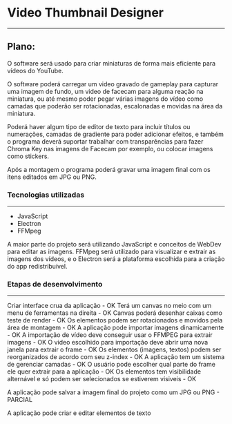# Video Thumbnail Designer
---

## Plano:
O software será usado para criar miniaturas de forma mais eficiente para vídeos do YouTube.

O software poderá carregar um video gravado de gameplay para capturar uma imagem de fundo, um video
de facecam para alguma reação na miniatura, ou até mesmo poder pegar várias imagens do vídeo como
camadas que poderão ser rotacionadas, escalonadas e movidas na área da miniatura.

Poderá haver algum tipo de editor de texto para incluir títulos ou numerações, camadas de gradiente
para poder adicionar efeitos, e também o programa deverá suportar trabalhar com transparências para
fazer Chroma Key nas imagens de Facecam por exemplo, ou colocar imagens como stickers.

Após a montagem o programa poderá gravar uma imagem final com os itens editados em JPG ou PNG.

### Tecnologias utilizadas
---
- JavaScript
- Electron
- FFMpeg

A maior parte do projeto será utilizando JavaScript e conceitos de WebDev para editar as imagens.
FFMpeg será utilizado para visualizar e extrair as imagens dos vídeos, e o Electron será a
plataforma escolhida para a criação do app redistribuível.

### Etapas de desenvolvimento
---

Criar interface crua da aplicação - OK
Terá um canvas no meio com um menu de ferramentas na direita - OK
Canvas poderá desenhar caixas como teste de render - OK
Os elementos podem ser rotacionados e movidos pela área de montagem - OK
A aplicação pode importar imagens dinamicamente - OK
A importação de vídeo deve conseguir usar o FFMPEG para extrair imagens - OK
O video  escolhido para importação deve abrir uma nova janela para extrair o frame - OK
Os elementos (imagens, textos) podem ser reorganizados de acordo com seu z-index - OK
A aplicação tem um sistema de gerenciar camadas - OK
O usuário pode escolher qual parte do frame ele quer extrair para a aplicação - OK
Os elementos tem visibilidade alternável e só podem ser selecionados se estiverem visiveis - OK

A aplicação pode salvar a imagem final do projeto como um JPG ou PNG - PARCIAL

A aplicação pode criar e editar elementos de texto
